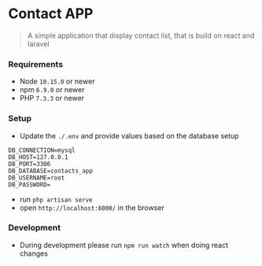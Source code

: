 # Contact APP

> A simple application that display contact list, that is build on react and laravel

### Requirements

- Node `10.15.0` or newer
- npm `6.9.0` or newer
- PHP `7.3.3` or newer

### Setup

- Update the `./.env` and provide values based on the database setup

```
DB_CONNECTION=mysql
DB_HOST=127.0.0.1
DB_PORT=3306
DB_DATABASE=contacts_app
DB_USERNAME=root
DB_PASSWORD=
```

- run `php artisan serve`
- open `http://localhost:8000/` in the browser

### Development

- During development please run `npm run watch` when doing react changes
